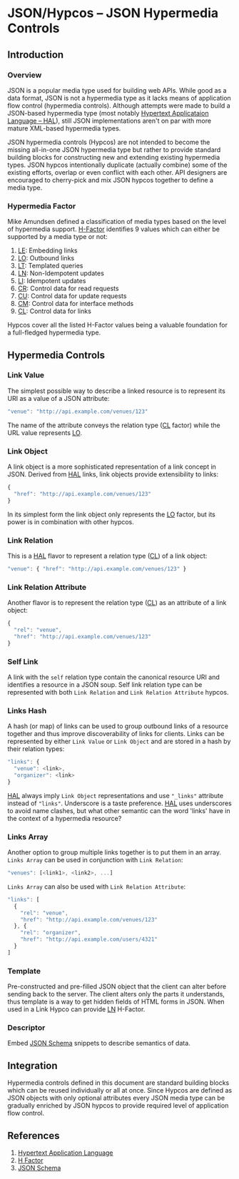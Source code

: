 # JSON/Hypcos – JSON Hypermedia Controls

## Introduction

### Overview

JSON is a popular media type used for building web APIs. While good as a data format, JSON is not a hypermedia type as it lacks means of application flow control (hypermedia controls). Although attempts were made to build a JSON-based hypermedia type (most notably [Hypertext Applicataion Language – HAL][hal]), still JSON implementations aren't on par with more mature XML-based hypermedia types.

JSON hypermedia controls (Hypcos) are not intended to become the missing all-in-one JSON hypermedia type but rather to provide standard building blocks for constructing new and extending existing hypermedia types. JSON hypcos intentionally duplicate (actually combine) some of the existing efforts, overlap or even conflict with each other. API designers are encouraged to cherry-pick and mix JSON hypcos together to define a media type.

### Hypermedia Factor

Mike Amundsen defined a classification of media types based on the level of hypermedia support. [H-Factor][hfactor] identifies 9 values which can either be supported by a media type or not:

1. [LE]: Embedding links
2. [LO]: Outbound links
3. [LT]: Templated queries
4. [LN]: Non-Idempotent updates
5. [LI]: Idempotent updates
6. [CR]: Control data for read requests
7. [CU]: Control data for update requests
8. [CM]: Control data for interface methods
9. [CL]: Control data for links

Hypcos cover all the listed H-Factor values being a valuable foundation for a full-fledged hypermedia type.

## Hypermedia Controls

### Link Value
The simplest possible way to describe a linked resource is to represent its URI as a value of a JSON attribute:

```javascript
"venue": "http://api.example.com/venues/123"
```

The name of the attribute conveys the relation type ([CL] factor) while the URL value represents [LO].

### Link Object
A link object is a more sophisticated representation of a link concept in JSON. Derived from [HAL] links, link objects provide extensibility to links:

```javascript
{
  "href": "http://api.example.com/venues/123"
}
```

In its simplest form the link object only represents the [LO] factor, but its power is in combination with other hypcos.

### Link Relation
This is a [HAL] flavor to represent a relation type ([CL]) of a link object:

```javascript
"venue": { "href": "http://api.example.com/venues/123" }
```

### Link Relation Attribute
Another flavor is to represent the relation type ([CL]) as an attribute of a link object:

```javascript
{
  "rel": "venue",
  "href": "http://api.example.com/venues/123"
}
```

### Self Link
A link with the `self` relation type contain the canonical resource URI and identifies a resource in a JSON soup. Self link relation type can be represented with both `Link Relation` and `Link Relation Attribute` hypcos.

### Links Hash
A hash (or map) of links can be used to group outbound links of a resource together and thus improve discoverability of links for clients. Links can be represented by either `Link Value` or `Link Object` and are stored in a hash by their relation types:

```javascript
"links": {
  "venue": <link>,
  "organizer": <link>
}
```

[HAL] always imply `Link Object` representations and use `"_links"` attribute instead of `"links"`. Underscore is a taste preference. [HAL] uses underscores to avoid name clashes, but what other semantic can the word 'links' have in the context of a hypermedia resource?

### Links Array
Another option to group multiple links together is to put them in an array. `Links Array` can be used in conjunction with `Link Relation`:

```javascript
"venues": [<link1>, <link2>, ...]
```

`Links Array` can also be used with `Link Relation Attribute`:

```javascript
"links": [
  {
    "rel": "venue",
    "href": "http://api.example.com/venues/123"
  }, {
    "rel": "organizer",
    "href": "http://api.example.com/users/4321"
  }
]
```

### Template
Pre-constructed and pre-filled JSON object that the client can alter before sending back to the server. The client alters only the parts it understands, thus template is a way to get hidden fields of HTML forms in JSON. When used in a Link Hypco can provide [LN] H-Factor.

### Descriptor
Embed [JSON Schema][schema] snippets to describe semantics of data.


## Integration
Hypermedia controls defined in this document are standard building blocks which can be reused individually or all at once. Since Hypcos are defined as JSON objects with only optional attributes every JSON media type can be gradually enriched by JSON hypcos to provide required level of application flow control.

## References
1. [Hypertext Application Language][hal]
2. [H Factor][hfactor]
3. [JSON Schema][schema]

[hfactor]: http://amundsen.com/hypermedia/hfactor/
[LE]: http://amundsen.com/hypermedia/hfactor/#le
[LO]: http://amundsen.com/hypermedia/hfactor/#lo
[LT]: http://amundsen.com/hypermedia/hfactor/#lt
[LN]: http://amundsen.com/hypermedia/hfactor/#ln
[LI]: http://amundsen.com/hypermedia/hfactor/#li
[CR]: http://amundsen.com/hypermedia/hfactor/#cr
[CU]: http://amundsen.com/hypermedia/hfactor/#cu
[CM]: http://amundsen.com/hypermedia/hfactor/#cm
[CL]: http://amundsen.com/hypermedia/hfactor/#cl
[hal]: http://stateless.co/hal_specification.html
[schema]: http://json-schema.org/